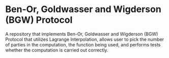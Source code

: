 # Ben-Or, Goldwasser and Wigderson (BGW) Protocol 
A repository that implements Ben-Or, Goldwasser and Wigderson (BGW) Protocol that utilizes Lagrange Interpolation, allows user to pick the number of parties in the computation, the function being used, and performs tests whether the computation is carried out correctly.
